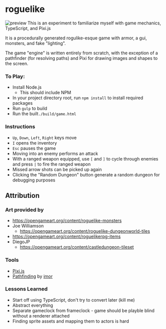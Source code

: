 # roguelike #
![preview](http://i.imgur.com/l29YGJY.png)
This is an experiment to familiarize myself with game mechanics, TypeScript, and Pixi.js

It is a procedurally generated rogulike-esque game with armor, a gui, monsters, and fake "lighting".

The game "engine" is written entirely from scratch, with the exception of a pathfinder (for resolving paths) and Pixi for drawing images and shapes to the screen.

### To Play: ###
- Install Node.js
  - This should include NPM
- In your project directory root, run `npm install` to install required packages
- Run `gulp` to build
- Run the built`./build/game.html`

### Instructions ###
- `Up`, `Down`, `Left`, `Right` keys move
- `I` opens the inventory
- `Esc` pauses the game
- Moving into an enemy performs an attack
- With a ranged weapon equipped, use `[` and `]` to cycle through enemies and press `|` to fire the ranged weapon
- Missed arrow shots can be picked up again
- Clicking the "Random Dungeon" button generate a random dungeon for debugging purposes

## Attribution ##

### Art provided by ###
- https://opengameart.org/content/roguelike-monsters
- Joe Williamson
  - https://opengameart.org/content/roguelike-dungeonworld-tiles
- https://opengameart.org/content/roguelikerpg-items
- DiegoJP
  - https://opengameart.org/content/castledungeon-tileset

### Tools ###
- [Pixi.js](http://pixijs.com)
- [Pathfinding](https://www.npmjs.com/package/pathfinding) by [imor](https://github.com/imor)

### Lessons Learned ###
- Start off using TypeScript, don't try to convert later (kill me)
- Abstract everything
- Separate gameclock from frameclock - game should be playble blind without a renderer attached
- Finding sprite assets and mapping them to actors is hard
